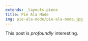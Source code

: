 ```yaml
---
extends: _layouts.piece
title: Pie Ala Mode
img: pie-ala-mode/pie-ala-mode.jpg
---
```


This post is *profoundly* interesting.
